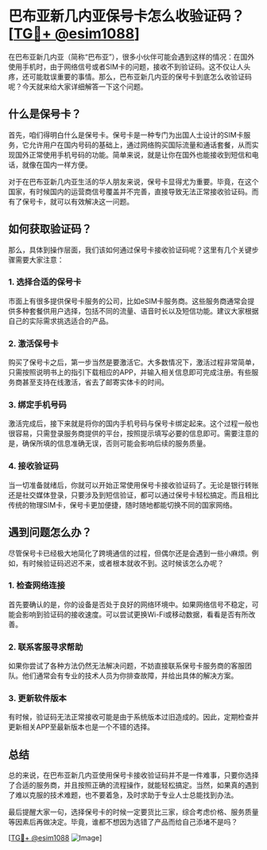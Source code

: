 # 巴布亚新几内亚保号卡怎么收验证码？[[TG💪+ @esim1088](https://t.me/s/esim1088)]

在巴布亚新几内亚（简称“巴布亚”），很多小伙伴可能会遇到这样的情况：在国外使用手机时，由于网络信号或者SIM卡的问题，接收不到验证码。这不仅让人头疼，还可能耽误重要的事情。那么，巴布亚新几内亚的保号卡到底怎么收验证码呢？今天就来给大家详细解答一下这个问题。

## 什么是保号卡？

首先，咱们得明白什么是保号卡。保号卡是一种专门为出国人士设计的SIM卡服务，它允许用户在国内号码的基础上，通过网络购买国际流量和通话套餐，从而实现国外正常使用手机号码的功能。简单来说，就是让你在国外也能接收到短信和电话，就像在国内一样方便。

对于在巴布亚新几内亚生活的华人朋友来说，保号卡显得尤为重要。毕竟，在这个国家，有时候国内的运营商信号覆盖并不完善，直接导致无法正常接收验证码。而有了保号卡，就可以有效解决这一问题。

## 如何获取验证码？

那么，具体到操作层面，我们该如何通过保号卡接收验证码呢？这里有几个关键步骤需要大家注意：

### 1. **选择合适的保号卡**

市面上有很多提供保号卡服务的公司，比如eSIM卡服务商。这些服务商通常会提供多种套餐供用户选择，包括不同的流量、语音时长以及短信功能。建议大家根据自己的实际需求挑选适合的产品。

### 2. **激活保号卡**

购买了保号卡之后，第一步当然是要激活它。大多数情况下，激活过程非常简单，只需按照说明书上的指引下载相应的APP，并输入相关信息即可完成注册。有些服务商甚至支持在线激活，省去了邮寄实体卡的时间。

### 3. **绑定手机号码**

激活完成后，接下来就是将你的国内手机号码与保号卡绑定起来。这个过程一般也很容易，只需登录服务商提供的平台，按照提示填写必要的信息即可。需要注意的是，确保所填的信息准确无误，否则可能会影响后续的服务质量。

### 4. **接收验证码**

当一切准备就绪后，你就可以开始正常使用保号卡接收验证码了。无论是银行转账还是社交媒体登录，只要涉及到短信验证，都可以通过保号卡轻松搞定。而且相比传统的物理SIM卡，保号卡更加便捷，随时随地都能切换不同的国家网络。

## 遇到问题怎么办？

尽管保号卡已经极大地简化了跨境通信的过程，但偶尔还是会遇到一些小麻烦。例如，有时候验证码迟迟不来，或者根本就收不到。这时候该怎么办呢？

### 1. **检查网络连接**

首先要确认的是，你的设备是否处于良好的网络环境中。如果网络信号不稳定，可能会影响到验证码的接收速度。可以尝试更换Wi-Fi或移动数据，看看是否有所改善。

### 2. **联系客服寻求帮助**

如果你尝试了各种方法仍然无法解决问题，不妨直接联系保号卡服务商的客服团队。他们通常会有专业的技术人员为你排查故障，并给出具体的解决方案。

### 3. **更新软件版本**

有时候，验证码无法正常接收可能是由于系统版本过旧造成的。因此，定期检查并更新相关APP至最新版本也是一个不错的选择。

## 总结

总的来说，在巴布亚新几内亚使用保号卡接收验证码并不是一件难事，只要你选择了合适的服务商，并且按照正确的流程操作，就能轻松搞定。当然，如果真的遇到了难以克服的技术难题，也不要着急，及时求助于专业人士总能找到办法。

最后提醒大家一句，选择保号卡的时候一定要货比三家，综合考虑价格、服务质量等因素后再做决定。毕竟，谁都不想因为选错了产品而给自己添堵不是吗？

[[TG💪+ @esim1088](https://t.me/s/esim1088) ![Image](https://i.postimg.cc/4NQfJmqS/Snipaste-2025-05-13-00-14-12.png)]